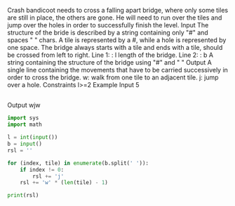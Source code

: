 Crash bandicoot needs to cross a falling apart bridge, where only some tiles are still in place, the others are gone.
He will need to run over the tiles and jump over the holes in order to successfully finish the level.
Input
The structure of the bride is described by a string containing only "#" and spaces " " chars.
A tile is represented by a #, while a hole is represented by one space. The bridge always starts with a tile and ends with a tile, should be crossed from left to right.
Line 1: : l length of the bridge.
Line 2: : b A string containing the structure of the bridge using "#" and " "
Output
A single line containing the movements that have to be carried successively in order to cross the bridge.
w: walk from one tile to an adjacent tile.
j: jump over a hole.
Constraints
l>=2
Example
Input
5
## ##
Output
wjw

```py
import sys
import math

l = int(input())
b = input()
rsl = ''

for (index, tile) in enumerate(b.split(' ')):
    if index != 0:
        rsl += 'j'
    rsl += 'w' * (len(tile) - 1)

print(rsl)
```